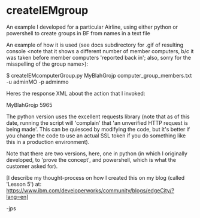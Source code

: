 # createIEMgroup
An example I developed for a particular Airline, using either python or powershell to create groups in BF from names in a text file

An example of how it is used (see docs subdirectory for .gif of resulting console <note that it shows a different
number of member computers, b/c it was taken before member computers 'reported back in'; also, sorry for the
misspelling of the group name>):

$ createIEMcomputerGroup.py MyBlahGrojp computer_group_members.txt -u adminMO -p adminmo

Heres the response XML about the action that I invoked:
<?xml version="1.0" encoding="UTF-8"?>
<BESAPI xmlns:xsi="http://www.w3.org/2001/XMLSchema-instance" xsi:noNamespaceSchemaLocation="BESAPI.xsd">
        <ComputerGroup Resource="https://grasskeet:52311/api/computergroup/master/5965" LastModified="Wed, 16 Sep 2015 15:47:23 +0000">
                <Name>MyBlahGrojp</Name>
                <ID>5965</ID>
        </ComputerGroup>
</BESAPI>

The python version uses the excellent requests library (note that as of this date, running the script will 'complain' 
that 'an unverified HTTP request is being made'.  This can be quiesced by modifying the code, but it's better if you
change the code to use an actual SSL token if you do something like this in a production environment).

Note that there are two versions, here, one in python (in which I originally developed, to 'prove the concept', and
powershell, which is what the customer asked for).

[I describe my thought-process on how I created this on my blog (called 'Lesson 5') at: https://www.ibm.com/developerworks/community/blogs/edgeCity/?lang=en]

-jps
